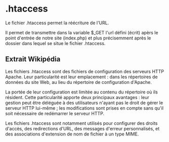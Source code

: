 # .htaccess

Le fichier .htaccess permet la réécriture de l'URL.

Il permet de transmettre dans la variable $_GET l'url défini (écrit) apèrs le point d'entrée de notre site (index.php) et plus précisemment après le dossier dans lequel se situe le fichier .htaccess.

## Extrait Wikipédia

Les fichiers .htaccess sont des fichiers de configuration des serveurs HTTP Apache. Leur particularité est leur emplacement : dans les répertoires de données du site Web, au lieu du répertoire de configuration d'Apache.

La portée de leur configuration est limitée au contenu du répertoire où ils résident. Cette particularité apporte deux principaux avantages : leur gestion peut être déléguée à des utilisateurs n'ayant pas le droit de gérer le serveur HTTP lui-même ; les modifications sont prises en compte sans qu'il soit nécessaire de redémarrer le serveur HTTP.

Les fichiers .htaccess sont notamment utilisés pour configurer des droits d'accès, des redirections d'URL, des messages d'erreur personnalisés, et des associations d'extension de nom de fichier à un type MIME.
